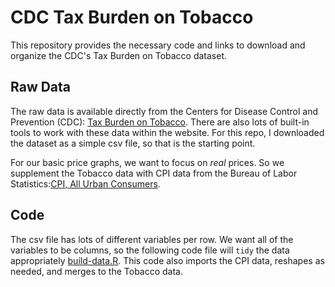 # CDC Tax Burden on Tobacco
This repository provides the necessary code and links to download and organize the CDC's Tax Burden on Tobacco dataset.

## Raw Data
The raw data is available directly from the Centers for Disease Control and Prevention (CDC): [Tax Burden on Tobacco](https://data.cdc.gov/Policy/The-Tax-Burden-on-Tobacco-1970-2018/7nwe-3aj9/data). There are also lots of built-in tools to work with these data within the website. For this repo, I downloaded the dataset as a simple csv file, so that is the starting point.

For our basic price graphs, we want to focus on *real* prices. So we supplement the Tobacco data with CPI data from the Bureau of Labor Statistics:[CPI, All Urban Consumers](https://www.bls.gov/cpi/data.htm). 

## Code
The csv file has lots of different variables per row. We want all of the variables to be columns, so the following code file will `tidy` the data appropriately [build-data.R](build-data.R). This code also imports the CPI data, reshapes as needed, and merges to the Tobacco data.

